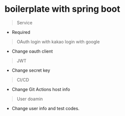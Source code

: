 # boilerplate with spring boot

> Service
 - Required

> OAuth 
 > login with kakao
 > login with google
  - Change oauth client

> JWT
  - Change secret key 
> CI/CD
  - Change Git Actions host info
> User doamin
  - Change user info and test codes. 
